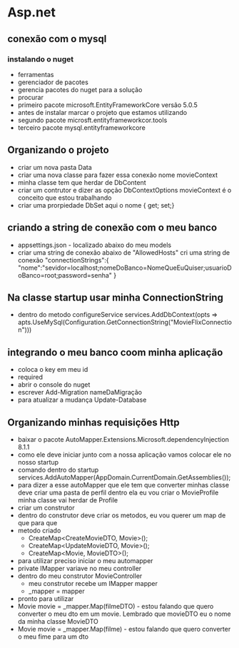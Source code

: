 # Asp.net
  
## conexão com o mysql

### instalando o nuget
- ferramentas
- gerenciador de pacotes
- gerencia pacotes do nuget para a solução
- procurar
- primeiro pacote microsoft.EntityFrameworkCore versão 5.0.5
- antes de instalar marcar o projeto que estamos utilizando
- segundo pacote microsft.entityframeworkcor.tools
- terceiro pacote mysql.entityframeworkcore

## Organizando o projeto
- criar um nova pasta Data
- criar uma nova classe para fazer essa conexão nome movieContext
- minha classe tem que herdar de DbContent
- criar um contrutor e dizer as opção DbContextOptions<MovieContext> movieContext é o conceito que estou trabalhando
- criar uma prorpiedade DbSet<Aqui eu coloco o objeto que eu quero mapear e acessar dentro do meu banco> aqui o nome { get; set;}
 
 ## criando a string de conexão com o meu banco
 - appsettings.json - localizado abaixo do meu models
 - criar uma string de conexão abaixo de "AllowedHosts" cri uma string de conexão "connectionStrings":{
 "nome":"sevidor=localhost;nomeDoBanco=NomeQueEuQuiser;usuarioDoBanco=root;password=senha"
 }
 
 ## Na classe startup usar minha ConnectionString
 - dentro do metodo configureService
 services.AddDbContext<nomeDoMeuContexto>(opts => apts.UseMySql(Configuration.GetConnectionString("MovieFlixConnection")))
 
 ## integrando o meu banco coom minha aplicação
 - coloca o key em meu id
 - required
 - abrir o console do nuget
 - escrever Add-Migration nameDaMigração
 - para atualizar a mudança Update-Database
 
 
 ## Organizando minhas requisições Http
 - baixar o pacote AutoMapper.Extensions.Microsoft.dependencyInjection 8.1.1
 - como ele deve iniciar junto com a nossa aplicação vamos colocar ele no nosso startup
 - comando dentro do startup services.AddAutoMapper(AppDomain.CurrentDomain.GetAssemblies());
 - para dizer a esse autoMapper que ele tem que converter minhas classe deve criar uma pasta de perfil dentro ela eu vou criar o MovieProfile minha classe vai herdar de Profile
 - criar um construtor
 - dentro do construtor deve criar os metodos, eu vou querer um map de que para que
 - metodo criado 
     - CreateMap<CreateMovieDTO, Movie>(); 
     - CreateMap<UpdateMovieDTO, Movie>(); 
     - CreateMap<Movie, MovieDTO>(); 
 - para utilizar preciso iniciar o meu automapper 
 - private IMapper variave no meu controller
 - dentro do meu construtor MovieController
   - meu construtor recebe um IMapper mapper
   - _mapper = mapper
 - pronto para utilizar
 - Movie movie = _mapper.Map<Movie>(filmeDTO) - estou falando que quero converter o meu dto em um movie. Lembrado que movieDTO eu o nome da minha classe MovieDTO
 - Movie movie = _mapper.Map<MovieDTO>(filme) - estou falando que quero converter o meu fime para um dto 
 
 
